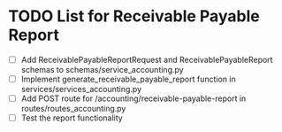 # TODO List for Receivable Payable Report

- [ ] Add ReceivablePayableReportRequest and ReceivablePayableReport schemas to schemas/service_accounting.py
- [ ] Implement generate_receivable_payable_report function in services/services_accounting.py
- [ ] Add POST route for /accounting/receivable-payable-report in routes/routes_accounting.py
- [ ] Test the report functionality
